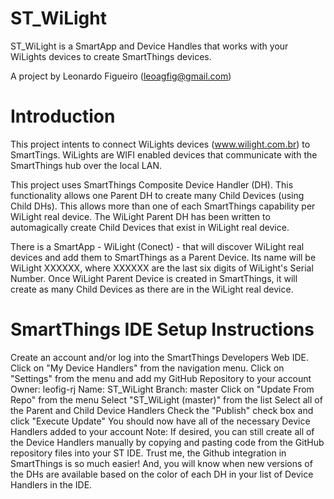 # ST_WiLight
ST_WiLight is a SmartApp and Device Handles that works with your WiLights devices to create SmartThings devices.

A project by Leonardo Figueiro (leoagfig@gmail.com)

# Introduction

This project intents to connect WiLights devices (www.wilight.com.br) to SmartTings.
WiLights are WIFI enabled devices that communicate with the SmartThings hub over the local LAN.

This project uses SmartThings Composite Device Handler (DH). This functionality allows one Parent DH to create many Child Devices (using Child DHs). This allows more than one of each SmartThings capability per WiLight real device.
The WiLight Parent DH has been written to automagically create Child Devices that exist in WiLight real device.

There is a SmartApp - WiLight (Conect) - that will discover WiLight real devices and add them to SmartThings as a Parent Device. Its name will be WiLight XXXXXX, where XXXXXX are the last six digits of WiLight's Serial Number.
Once WiLight Parent Device is created in SmartThings, it will create as many Child Devices as there are in the WiLight real device.

# SmartThings IDE Setup Instructions

Create an account and/or log into the SmartThings Developers Web IDE.
Click on "My Device Handlers" from the navigation menu.
Click on "Settings" from the menu and add my GitHub Repository to your account
Owner: leofig-rj
Name: ST_WiLight
Branch: master
Click on "Update From Repo" from the menu
Select "ST_WiLight (master)" from the list
Select all of the Parent and Child Device Handlers
Check the "Publish" check box and click "Execute Update"
You should now have all of the necessary Device Handlers added to your account
Note: If desired, you can still create all of the Device Handlers manually by copying and pasting code from the GitHub repository files into your ST IDE. Trust me, the Github integration in SmartThings is so much easier! And, you will know when new versions of the DHs are available based on the color of each DH in your list of Device Handlers in the IDE.

